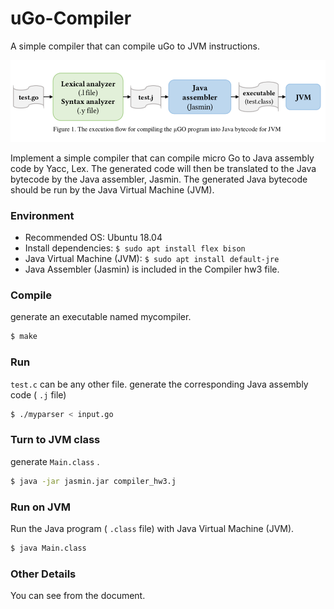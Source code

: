 # uGo-Compiler
A simple compiler that can compile uGo to JVM instructions.

![](https://github.com/davidzwei/uGo-Compiler/blob/main/img/compiler-flow.png)

Implement a simple compiler that can compile micro Go to Java assembly code by Yacc, Lex. The generated code will then be translated to the Java bytecode by the Java assembler, Jasmin. The generated Java bytecode should be run by the Java Virtual Machine (JVM).

### Environment
- Recommended OS: Ubuntu 18.04
- Install dependencies: ```$ sudo apt install flex bison```
- Java Virtual Machine (JVM): ```$ sudo apt install default-jre```
- Java Assembler (Jasmin) is included in the Compiler hw3 file.

### Compile
generate an executable named mycompiler.
```bash
$ make 
```

### Run

```test.c``` can be any other file.
generate the corresponding Java assembly code ( ```.j``` file)
```bash
$ ./myparser < input.go 
```

### Turn to JVM class

generate ```Main.class``` .
```bash
$ java -jar jasmin.jar compiler_hw3.j
```

### Run on JVM
Run the Java program ( ```.class``` file) with Java Virtual Machine (JVM).
```bash
$ java Main.class
```

### Other Details
You can see from the document.

